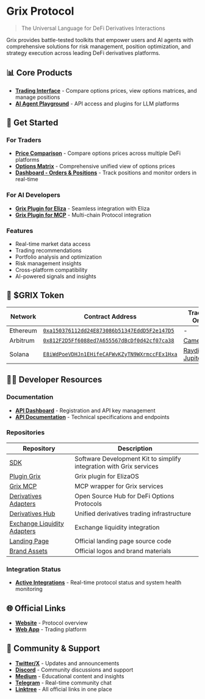 # Grix Protocol

> The Universal Language for DeFi Derivatives Interactions

Grix provides battle-tested toolkits that empower users and AI agents with comprehensive solutions for risk management, position optimization, and strategy execution across leading DeFi derivatives platforms.

## 📊 Core Products

- **[Trading Interface](https://app.grix.finance)** - Compare options prices, view options matrices, and manage positions
- **[AI Agent Playground](https://app.grix.finance/calypso/lobby)** - API access and plugins for LLM platforms

## 🚀 Get Started

### For Traders

- [**Price Comparison**](https://app.grix.finance/trade?positionType=long&asset=BTC&optionType=call&tradeType=vanilla) - Compare options prices across multiple DeFi platforms
- [**Options Matrix**](https://app.grix.finance/optionsMatrix?asset=BTC&optionType=call) - Comprehensive unified view of options prices
- [**Dashboard - Orders & Positions**](https://app.grix.finance/portfolio?ordersTableType=LiveOrders) - Track positions and monitor orders in real-time

### For AI Developers

- [**Grix Plugin for Eliza**](https://github.com/grixprotocol/plugin-grix) - Seamless integration with Eliza
- [**Grix Plugin for MCP**](https://github.com/grixprotocol/grix-mcp) - Multi-chain Protocol integration

### Features

- Real-time market data access
- Trading recommendations
- Portfolio analysis and optimization
- Risk management insights
- Cross-platform compatibility
- AI-powered signals and insights

## 💎 $GRIX Token

| Network | Contract Address | Trade On |
|---------|------------------|----------|
| Ethereum | [`0xa150376112dd24E873086b51347EddD5F2e147D5`](https://etherscan.io/token/0xa150376112dd24E873086b51347EddD5F2e147D5) | - |
| Arbitrum | [`0x812F2D5Ff6088ed7A655567dBcDf0d42cf07ca38`](https://arbiscan.io/token/0x812F2D5Ff6088ed7A655567dBcDf0d42cf07ca38) | [Camelot](https://app.camelot.exchange/?token2=0x812F2D5Ff6088ed7A655567dBcDf0d42cf07ca38&swap=v2) |
| Solana | [`E8iWdPoeVDHJn1EHifeCAFWvKZyTN9WXrmccFEx1Hxa`](https://solscan.io/token/E8iWdPoeVDHJn1EHifeCAFWvKZyTN9WXrmccFEx1Hxa) | [Raydium](https://raydium.io/swap/?outputMint=E8iWdPoeVDHJn1EHifeCAFWvKZyTN9WXrmccFEx1Hxa&inputMint=sol), [Jupiter](https://jup.ag/swap/SOL-E8iWdPoeVDHJn1EHifeCAFWvKZyTN9WXrmccFEx1Hxa) |

## 👨‍💻 Developer Resources

### Documentation

- [**API Dashboard**](https://app.grix.finance/api) - Registration and API key management
- [**API Documentation**](https://grix.apidocumentation.com) - Technical specifications and endpoints

### Repositories

| Repository | Description |
|------------|-------------|
| [SDK](https://github.com/grixprotocol/sdk) | Software Development Kit to simplify integration with Grix services |
| [Plugin Grix](https://github.com/grixprotocol/plugin-grix) | Grix plugin for ElizaOS |
| [Grix MCP](https://github.com/grixprotocol/grix-mcp) | MCP wrapper for Grix services |
| [Derivatives Adapters](https://github.com/grixprotocol/derivatives-adapters) | Open Source Hub for DeFi Options Protocols |
| [Derivatives Hub](https://github.com/grixprotocol/grix-derivatives-hub) | Unified derivatives trading infrastructure |
| [Exchange Liquidity Adapters](https://github.com/grixprotocol/exchange-liquidity-adapters) | Exchange liquidity integration |
| [Landing Page](https://github.com/grixprotocol/landing-page) | Official landing page source code |
| [Brand Assets](https://github.com/grixprotocol/brand-assets) | Official logos and brand materials |

### Integration Status

- [**Active Integrations**](https://app.grix.finance/status) - Real-time protocol status and system health monitoring

## 🌐 Official Links

- [**Website**](https://grix.finance) - Protocol overview
- [**Web App**](https://app.grix.finance) - Trading platform

## 🤝 Community & Support

- [**Twitter/X**](https://x.com/GrixFinance) - Updates and announcements
- [**Discord**](https://t.co/YPGAhKlcUV) - Community discussions and support
- [**Medium**](https://medium.com/@grixfinance) - Educational content and insights
- [**Telegram**](https://t.me/grixfinance) - Real-time community chat
- [**Linktree**](https://linktr.ee/grixfinance) - All official links in one place
